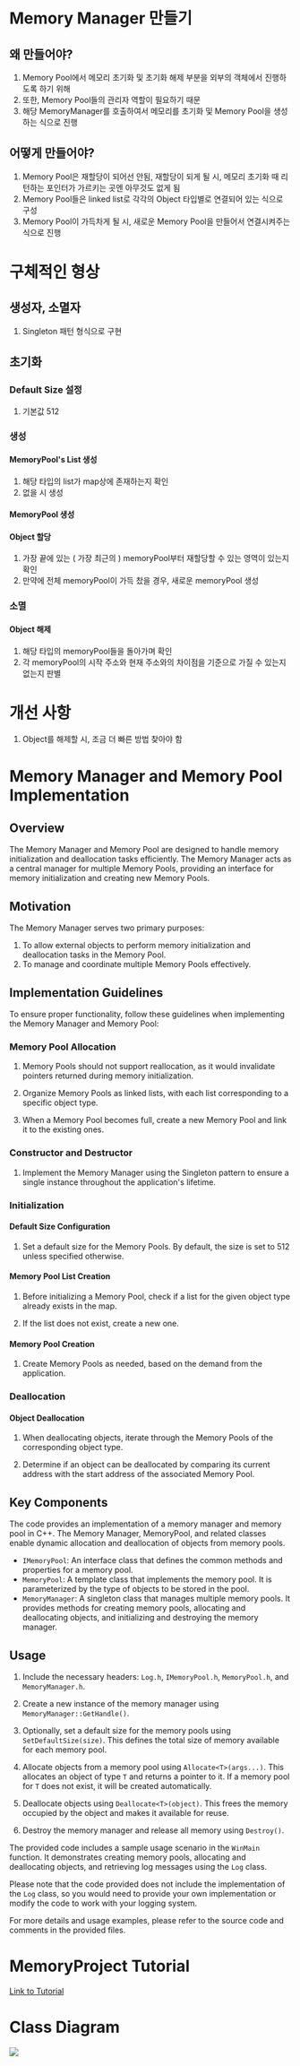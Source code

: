 # Memory Manager 만들기

## 왜 만들어야?
1. Memory Pool에서 메모리 초기화 및 초기화 해제 부분을 외부의 객체에서 진행하도록 하기 위해
2. 또한, Memory Pool들의 관리자 역할이 필요하기 때문
3. 해당 MemoryManager를 호출하여서 메모리를 초기화 및 Memory Pool을 생성하는 식으로 진행

## 어떻게 만들어야?
1. Memory Pool은 재할당이 되어선 안됨, 재할당이 되게 될 시, 메모리 초기화 때 리턴하는 포인터가 가르키는 곳엔 아무것도 없게 됨
2. Memory Pool들은 linked list로 각각의 Object 타입별로 연결되어 있는 식으로 구성
3. Memory Pool이 가득차게 될 시, 새로운 Memory Pool을 만들어서 연결시켜주는 식으로 진행

# 구체적인 형상
## 생성자, 소멸자
1. Singleton 패턴 형식으로 구현

## 초기화
### Default Size 설정
1. 기본값 512

### 생성
#### MemoryPool's List 생성
1. 해당 타입의 list가 map상에 존재하는지 확인
2. 없을 시 생성

#### MemoryPool 생성

#### Object 할당
1. 가장 끝에 있는 ( 가장 최근의 ) memoryPool부터 재할당할 수 있는 영역이 있는지 확인
2. 만약에 전체 memoryPool이 가득 찼을 경우, 새로운 memoryPool 생성

### 소멸
#### Object 해제
1. 해당 타입의 memoryPool들을 돌아가며 확인
2. 각 memoryPool의 시작 주소와 현재 주소와의 차이점을 기준으로 가질 수 있는지 없는지 판별

# 개선 사항
1. Object를 해제할 시, 조금 더 빠른 방법 찾아야 함

# Memory Manager and Memory Pool Implementation

## Overview

The Memory Manager and Memory Pool are designed to handle memory initialization and deallocation tasks efficiently. The Memory Manager acts as a central manager for multiple Memory Pools, providing an interface for memory initialization and creating new Memory Pools.

## Motivation

The Memory Manager serves two primary purposes:
1. To allow external objects to perform memory initialization and deallocation tasks in the Memory Pool.
2. To manage and coordinate multiple Memory Pools effectively.

## Implementation Guidelines

To ensure proper functionality, follow these guidelines when implementing the Memory Manager and Memory Pool:

### Memory Pool Allocation

1. Memory Pools should not support reallocation, as it would invalidate pointers returned during memory initialization.

2. Organize Memory Pools as linked lists, with each list corresponding to a specific object type.

3. When a Memory Pool becomes full, create a new Memory Pool and link it to the existing ones.

### Constructor and Destructor

1. Implement the Memory Manager using the Singleton pattern to ensure a single instance throughout the application's lifetime.

### Initialization

#### Default Size Configuration

1. Set a default size for the Memory Pools. By default, the size is set to 512 unless specified otherwise.

#### Memory Pool List Creation

1. Before initializing a Memory Pool, check if a list for the given object type already exists in the map.

2. If the list does not exist, create a new one.

#### Memory Pool Creation

1. Create Memory Pools as needed, based on the demand from the application.

### Deallocation

#### Object Deallocation

1. When deallocating objects, iterate through the Memory Pools of the corresponding object type.

2. Determine if an object can be deallocated by comparing its current address with the start address of the associated Memory Pool.

## Key Components

The code provides an implementation of a memory manager and memory pool in C++. The Memory Manager, MemoryPool, and related classes enable dynamic allocation and deallocation of objects from memory pools.

- `IMemoryPool`: An interface class that defines the common methods and properties for a memory pool.
- `MemoryPool`: A template class that implements the memory pool. It is parameterized by the type of objects to be stored in the pool.
- `MemoryManager`: A singleton class that manages multiple memory pools. It provides methods for creating memory pools, allocating and deallocating objects, and initializing and destroying the memory manager.

## Usage

1. Include the necessary headers: `Log.h`, `IMemoryPool.h`, `MemoryPool.h`, and `MemoryManager.h`.

2. Create a new instance of the memory manager using `MemoryManager::GetHandle()`.

3. Optionally, set a default size for the memory pools using `SetDefaultSize(size)`. This defines the total size of memory available for each memory pool.

4. Allocate objects from a memory pool using `Allocate<T>(args...)`. This allocates an object of type `T` and returns a pointer to it. If a memory pool for `T` does not exist, it will be created automatically.

5. Deallocate objects using `Deallocate<T>(object)`. This frees the memory occupied by the object and makes it available for reuse.

6. Destroy the memory manager and release all memory using `Destroy()`.

The provided code includes a sample usage scenario in the `WinMain` function. It demonstrates creating memory pools, allocating and deallocating objects, and retrieving log messages using the `Log` class.

Please note that the code provided does not include the implementation of the `Log` class, so you would need to provide your own implementation or modify the code to work with your logging system.

For more details and usage examples, please refer to the source code and comments in the provided files.

# MemoryProject Tutorial
[Link to Tutorial](./TUTORIAL.md)

# Class Diagram
<img src ="./class diagram.png">